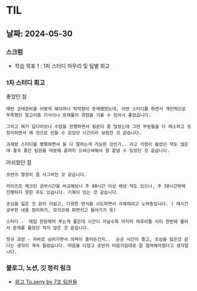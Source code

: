 # TIL

## 날짜: 2024-05-30

### 스크럼

- 학습 목표 1 : 1차 스터디 마무리 및 팀별 회고

### 1차 스터디 회고

좋았던 점

```
매번 코테준비를 어떻게 해야하나 막막함이 존재했었는데, 이번 스터디를 하면서 개인적으로 부족했던 알고리즘 지식이나 문제풀이 경험을 기를 수 있어서 좋았습니다.

그리고 제가 딥다이브나 수업을 진행하면서 질문이 좀 많았는데 그런 부분들을 다 해소하고 또 정리하면서 제 것으로 만들 수 있었던 시간이라 보람찬 것 같습니다.

과제랑 스터디를 병행하면서 둘 다 잘하는게 가능한 것인가.. 라고 걱정이 들었던 적도 많은데 결국 좋은 팀원들 덕분에 끝까지 으쌰으쌰해서 잘 끝낼 수 있었던 것 같습니다.
```

아쉬웠던 점

```
초반의 열정이 좀 사그러진 것 같습니다.

라이즈로 체크된 공부시간을 비교해보니 주 80시간 이상 해낸 적도 있으나, 주 50시간밖에 진행하지 못한 주도 있습니다. 기복이 있는 것 같습니다.

초심을 잃은 것 같아 아쉽고, 다양한 방식을 시도하면서 극복하려고 노력중입니다. ( 매시간 공부한 내용 정리하기, 모각코에 화면키고 들어가기 등)

스터디 -  매일 한문제씩 푸는게 좋은데 시간이 지날수록 마지막 하루이틀 사이 한번에 몰아서 문제를 풀었던 적이 많은 것 같습니다.

정규 과정 - 자바로 넘어가면서 의욕이 줄어든건지..  순공 시간이 줄고, 초심을 잃은것 같다는 생각이 계속 들었습니다. 마음을 다잡고 초반의 마음가짐대로 잘 참여해야겠다고 생각합니다.
```

### 블로그, 노션, 깃 정리 링크

- [회고 To.seny by 7조 팀원들](https://www.notion.so/goorm/To-seny-17267dd40d66475094fb93729a5d65d7?pvs=4)

